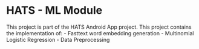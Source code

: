 # HATS - ML Module

This project is part of the HATS Android App project. This project contains the implementation of:
    - Fasttext word embedding generation
    - Multinomial Logistic Regression
    - Data Preprocessing